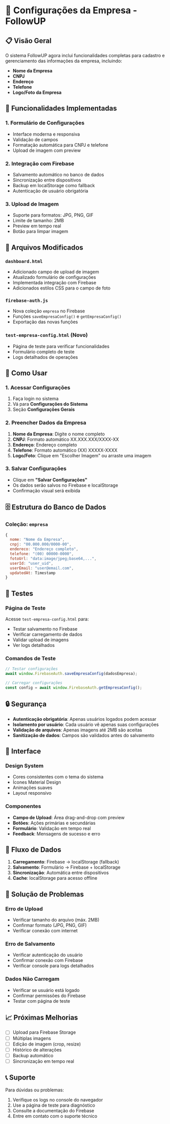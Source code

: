 # 🏢 Configurações da Empresa - FollowUP

## 📋 Visão Geral

O sistema FollowUP agora inclui funcionalidades completas para cadastro e gerenciamento das informações da empresa, incluindo:

- **Nome da Empresa**
- **CNPJ**
- **Endereço**
- **Telefone**
- **Logo/Foto da Empresa**

## 🚀 Funcionalidades Implementadas

### 1. Formulário de Configurações
- Interface moderna e responsiva
- Validação de campos
- Formatação automática para CNPJ e telefone
- Upload de imagem com preview

### 2. Integração com Firebase
- Salvamento automático no banco de dados
- Sincronização entre dispositivos
- Backup em localStorage como fallback
- Autenticação de usuário obrigatória

### 3. Upload de Imagem
- Suporte para formatos: JPG, PNG, GIF
- Limite de tamanho: 2MB
- Preview em tempo real
- Botão para limpar imagem

## 📁 Arquivos Modificados

### `dashboard.html`
- Adicionado campo de upload de imagem
- Atualizado formulário de configurações
- Implementada integração com Firebase
- Adicionados estilos CSS para o campo de foto

### `firebase-auth.js`
- Nova coleção `empresa` no Firebase
- Funções `saveEmpresaConfig()` e `getEmpresaConfig()`
- Exportação das novas funções

### `test-empresa-config.html` (Novo)
- Página de teste para verificar funcionalidades
- Formulário completo de teste
- Logs detalhados de operações

## 🔧 Como Usar

### 1. Acessar Configurações
1. Faça login no sistema
2. Vá para **Configurações do Sistema**
3. Seção **Configurações Gerais**

### 2. Preencher Dados da Empresa
1. **Nome da Empresa**: Digite o nome completo
2. **CNPJ**: Formato automático XX.XXX.XXX/XXXX-XX
3. **Endereço**: Endereço completo
4. **Telefone**: Formato automático (XX) XXXXX-XXXX
5. **Logo/Foto**: Clique em "Escolher Imagem" ou arraste uma imagem

### 3. Salvar Configurações
- Clique em **"Salvar Configurações"**
- Os dados serão salvos no Firebase e localStorage
- Confirmação visual será exibida

## 🗄️ Estrutura do Banco de Dados

### Coleção: `empresa`
```javascript
{
  nome: "Nome da Empresa",
  cnpj: "00.000.000/0000-00",
  endereco: "Endereço completo",
  telefone: "(00) 00000-0000",
  fotoUrl: "data:image/jpeg;base64,...",
  userId: "user_uid",
  userEmail: "user@email.com",
  updatedAt: Timestamp
}
```

## 🧪 Testes

### Página de Teste
Acesse `test-empresa-config.html` para:
- Testar salvamento no Firebase
- Verificar carregamento de dados
- Validar upload de imagens
- Ver logs detalhados

### Comandos de Teste
```javascript
// Testar configurações
await window.FirebaseAuth.saveEmpresaConfig(dadosEmpresa);

// Carregar configurações
const config = await window.FirebaseAuth.getEmpresaConfig();
```

## 🔒 Segurança

- **Autenticação obrigatória**: Apenas usuários logados podem acessar
- **Isolamento por usuário**: Cada usuário vê apenas suas configurações
- **Validação de arquivos**: Apenas imagens até 2MB são aceitas
- **Sanitização de dados**: Campos são validados antes do salvamento

## 🎨 Interface

### Design System
- Cores consistentes com o tema do sistema
- Ícones Material Design
- Animações suaves
- Layout responsivo

### Componentes
- **Campo de Upload**: Área drag-and-drop com preview
- **Botões**: Ações primárias e secundárias
- **Formulário**: Validação em tempo real
- **Feedback**: Mensagens de sucesso e erro

## 🔄 Fluxo de Dados

1. **Carregamento**: Firebase → localStorage (fallback)
2. **Salvamento**: Formulário → Firebase + localStorage
3. **Sincronização**: Automática entre dispositivos
4. **Cache**: localStorage para acesso offline

## 🐛 Solução de Problemas

### Erro de Upload
- Verificar tamanho do arquivo (máx. 2MB)
- Confirmar formato (JPG, PNG, GIF)
- Verificar conexão com internet

### Erro de Salvamento
- Verificar autenticação do usuário
- Confirmar conexão com Firebase
- Verificar console para logs detalhados

### Dados Não Carregam
- Verificar se usuário está logado
- Confirmar permissões do Firebase
- Testar com página de teste

## 📈 Próximas Melhorias

- [ ] Upload para Firebase Storage
- [ ] Múltiplas imagens
- [ ] Edição de imagem (crop, resize)
- [ ] Histórico de alterações
- [ ] Backup automático
- [ ] Sincronização em tempo real

## 📞 Suporte

Para dúvidas ou problemas:
1. Verifique os logs no console do navegador
2. Use a página de teste para diagnóstico
3. Consulte a documentação do Firebase
4. Entre em contato com o suporte técnico
